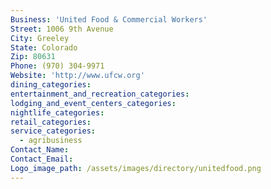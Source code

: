 ```yaml
---
Business: 'United Food & Commercial Workers'
Street: 1006 9th Avenue
City: Greeley
State: Colorado
Zip: 80631
Phone: (970) 304-9971
Website: 'http://www.ufcw.org'
dining_categories:
entertainment_and_recreation_categories:
lodging_and_event_centers_categories:
nightlife_categories:
retail_categories:
service_categories:
  - agribusiness
Contact_Name:
Contact_Email:
Logo_image_path: /assets/images/directory/unitedfood.png
---
```




